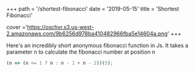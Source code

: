 +++
path =  '/shortest-fibonacci'
date = '2019-05-15'
title =  'Shortest Fibonacci'

cover ='https://oschvr.s3.us-west-2.amazonaws.com/9b6256d978ba410482966fba5e14604a.png'
+++

Here's an incredibly short anonymous fibonacci function in Js. It takes a parameter n to calculate the fibonacci number at position n

```javascript
(n => (n <= 1 ? n : n - 1 + n - 2))(5);
```
